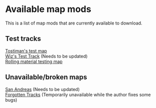 ﻿# Available map mods

This is a list of map mods that are currently available to download.

## Test tracks

[Tostiman's test map](https://www.nexusmods.com/derailvalley/mods/798)  
[Wiz's Test Track](https://www.nexusmods.com/derailvalley/mods/801) (Needs to be updated)  
[Rolling material testing map](https://www.nexusmods.com/derailvalley/mods/832)

## Unavailable/broken maps 

[San Andreas](https://git.tostiman.com/tostiman/dv_san_andreas) (Needs to be updated)  
[Forgotten Tracks](https://www.nexusmods.com/derailvalley/mods/1123) (Temporarily unavailable while the author fixes some bugs)  

